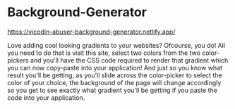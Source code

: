 # Background-Generator

https://vicodin-abuser-background-generator.netlify.app/

Love adding cool looking gradients to your websites? Ofcourse, you do!
All you need to do that is visit this site, select two colors from the two color-pickers and you'll have the CSS code required to render that gradient which you can now copy-paste into your application! And just so you know what result you'll be getting, as you'll slide across the color-picker to select the color of your choice, the background of the page will change accordingly so you get to see exactly what gradient you'll be getting if you paste the code into your application.
